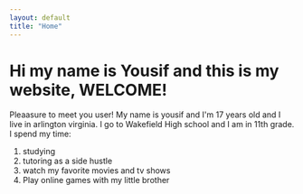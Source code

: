 ```yaml
---
layout: default
title: "Home"
---
```


<h1> Hi my name is Yousif and this is my website, WELCOME!</h1>
      <p> Pleaasure to meet you user! My name is yousif and I'm 17 years old and I live in arlington virginia. I go to Wakefield High school and I am in 11th grade. 
         I spend my time:</p>
      <ol>
         <li> studying </li>
         <li> tutoring as a side hustle</li>
         <li> watch my favorite movies and tv shows</li>
         <li>Play online games with my little brother</li>
      </ol> 

